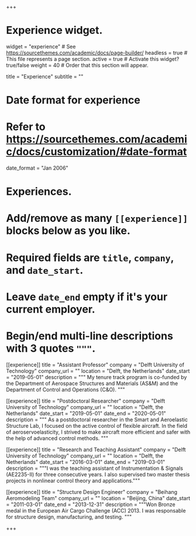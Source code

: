 +++
# Experience widget.
widget = "experience"  # See https://sourcethemes.com/academic/docs/page-builder/
headless = true  # This file represents a page section.
active = true  # Activate this widget? true/false
weight = 40  # Order that this section will appear.

title = "Experience"
subtitle = ""

# Date format for experience
#   Refer to https://sourcethemes.com/academic/docs/customization/#date-format
date_format = "Jan 2006"

# Experiences.
#   Add/remove as many `[[experience]]` blocks below as you like.
#   Required fields are `title`, `company`, and `date_start`.
#   Leave `date_end` empty if it's your current employer.
#   Begin/end multi-line descriptions with 3 quotes `"""`.
[[experience]]
  title = "Assistant Professor"
  company = "Delft University of Technology"
  company_url = ""
  location = "Delft, the Netherlands"
  date_start = "2019-05-01"
  description = """ My tenure track program is co-funded by the Department of Aerospace Structures and Materials (AS&M) and the Department of Control and Operations (C&O).
  """

[[experience]]
  title = "Postdoctoral Researcher"
  company = "Delft University of Technology"
  company_url = ""
  location = "Delft, the Netherlands"
  date_start = "2019-05-01"
  date_end = "2020-05-01"
  description = """ 
  As a postdoctoral researcher in the Smart and Aeroelastic Structure Lab, I focused on the active control of flexible aircraft. In the field of aeroservoelasticity, I strived to make aircraft more efficient and safer with the help of advanced control methods.
  """

[[experience]]
  title = "Research and Teaching Assistant"
  company = "Delft University of Technology"
  company_url = ""
  location = "Delft, the Netherlands"
  date_start = "2016-03-01"
  date_end = "2019-03-01"
  description = """I was the teaching assistant of Instrumentation & Signals (AE2235-II) for three consecutive years. I also supervised two master thesis projects in nonlinear control theory and applications."""

[[experience]]
  title = "Structure Design Engineer"
  company = "Beihang Aeromodeling Team"
  company_url = ""
  location = "Beijing, China"
  date_start = "2011-03-01"
  date_end = "2013-12-31"
  description = """Won Bronze medal in the European Air Cargo Challenge (ACC) 2013. I was responsable for structure design, manufacturing, and testing. """

+++
